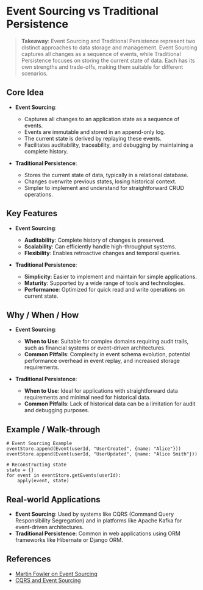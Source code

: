 # Event Sourcing vs Traditional Persistence

> **Takeaway**: Event Sourcing and Traditional Persistence represent two distinct approaches to data storage and management. Event Sourcing captures all changes as a sequence of events, while Traditional Persistence focuses on storing the current state of data. Each has its own strengths and trade-offs, making them suitable for different scenarios.

## Core Idea
- **Event Sourcing**:
  - Captures all changes to an application state as a sequence of events.
  - Events are immutable and stored in an append-only log.
  - The current state is derived by replaying these events.
  - Facilitates auditability, traceability, and debugging by maintaining a complete history.
  
- **Traditional Persistence**:
  - Stores the current state of data, typically in a relational database.
  - Changes overwrite previous states, losing historical context.
  - Simpler to implement and understand for straightforward CRUD operations.

## Key Features
- **Event Sourcing**:
  - **Auditability**: Complete history of changes is preserved.
  - **Scalability**: Can efficiently handle high-throughput systems.
  - **Flexibility**: Enables retroactive changes and temporal queries.
  
- **Traditional Persistence**:
  - **Simplicity**: Easier to implement and maintain for simple applications.
  - **Maturity**: Supported by a wide range of tools and technologies.
  - **Performance**: Optimized for quick read and write operations on current state.

## Why / When / How
- **Event Sourcing**:
  - **When to Use**: Suitable for complex domains requiring audit trails, such as financial systems or event-driven architectures.
  - **Common Pitfalls**: Complexity in event schema evolution, potential performance overhead in event replay, and increased storage requirements.
  
- **Traditional Persistence**:
  - **When to Use**: Ideal for applications with straightforward data requirements and minimal need for historical data.
  - **Common Pitfalls**: Lack of historical data can be a limitation for audit and debugging purposes.

## Example / Walk-through
```pseudo
# Event Sourcing Example
eventStore.append(Event(userId, "UserCreated", {name: "Alice"}))
eventStore.append(Event(userId, "UserUpdated", {name: "Alice Smith"}))

# Reconstructing state
state = {}
for event in eventStore.getEvents(userId):
    apply(event, state)
```

## Real-world Applications
- **Event Sourcing**: Used by systems like CQRS (Command Query Responsibility Segregation) and in platforms like Apache Kafka for event-driven architectures.
- **Traditional Persistence**: Common in web applications using ORM frameworks like Hibernate or Django ORM.

## References
- [Martin Fowler on Event Sourcing](https://martinfowler.com/eaaDev/EventSourcing.html)
- [CQRS and Event Sourcing](https://docs.microsoft.com/en-us/azure/architecture/patterns/cqrs)